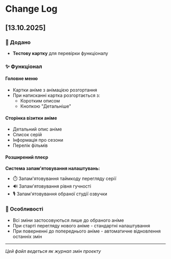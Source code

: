 # Change Log

## [13.10.2025]

### 🎉 Додано
- **Тестову картку** для перевірки функціоналу

### ✨ Функціонал
#### Головне меню
- Картки аніме з анімацією розгортання
- При натисканні картка розгортається з:
  - Коротким описом
  - Кнопкою "Детальніше"

#### Сторінка візитки аніме
- Детальний опис аніме
- Список серій
- Інформація про сезони
- Перелік фільмів

#### Розширений плеєр
**Система запам'ятовування налаштувань:**
- ⏱️ Запам'ятовування таймкоду перегляду серії
- 🔊 Запам'ятовування рівня гучності
- 🎙️ Запам'ятовування обраної студії озвучки

### 🔧 Особливості
- Всі зміни застосовуються лише до обраного аніме
- При старті перегляду нового аніме - стандартні налаштування
- При поверненні до попереднього аніме - автоматичне відновлення останніх змін

---

*Цей файл ведеться як журнал змін проекту*